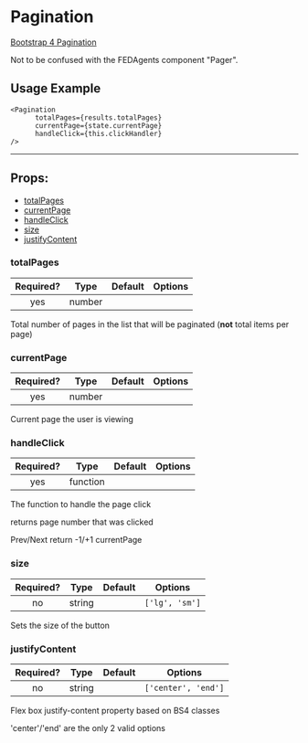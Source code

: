 # Pagination

[Bootstrap 4 Pagination](https://getbootstrap.com/docs/4.0/components/pagination/)

Not to be confused with the FEDAgents component "Pager".

## Usage Example

```JSX
<Pagination
      totalPages={results.totalPages}
      currentPage={state.currentPage}
      handleClick={this.clickHandler}
/>
```

---

## Props:

* [totalPages](#totalpages)
* [currentPage](#currentpage)
* [handleClick](#handleclick)
* [size](#size)
* [justifyContent](#justifycontent)

### totalPages

| Required? | Type | Default | Options |
|:---:|:---:|---|---|
| yes | number | | |

Total number of pages in the list that will be paginated (**not** total items per page)

### currentPage

| Required? | Type | Default | Options |
|:---:|:---:|---|---|
| yes | number | | |

Current page the user is viewing

### handleClick

| Required? | Type | Default | Options |
|:---:|:---:|---|---|
| yes | function | | |

The function to handle the page click

returns page number that was clicked

Prev/Next return -1/+1 currentPage

### size

| Required? | Type | Default | Options |
|:---:|:---:|---|---|
| no | string | | `['lg', 'sm']` |

Sets the size of the button

### justifyContent

| Required? | Type | Default | Options |
|:---:|:---:|---|---|
| no | string | | `['center', 'end']` |


Flex box justify-content property based on BS4 classes

'center'/'end' are the only 2 valid options